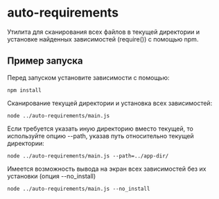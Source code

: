 # auto-requirements

Утилита для сканирования всех файлов в текущей директории и установке найденных зависимостей (require()) с помощью npm.

## Пример запуска

Перед запуском установите зависимости с помощью:

```
npm install
```

Сканирование текущей директории и установка всех зависимостей:

```
node ../auto-requirements/main.js
```

Если требуется указать иную директорию вместо текущей, то используйте опцию --path, указав путь относительно текущей директории:

```
node ../auto-requirements/main.js --path=../app-dir/
```

Имеется возможность вывода на экран всех зависимостей без их установки (опция --no_install)

```
node ../auto-requirements/main.js --no_install
```
